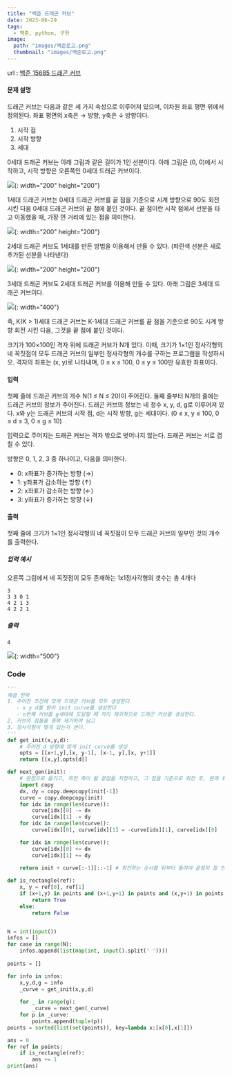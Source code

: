```yaml
---
title: "백준 드래곤 커브"
date: 2023-06-29
tags:
  - 백준, python, 구현
image:
  path: "images/백준로고.png"
  thumbnail: "images/백준로고.png"
---
```


url : [백준 15685 드래곤 커브](https://www.acmicpc.net/problem/15685)
#### 문제 설명
드래곤 커브는 다음과 같은 세 가지 속성으로 이루어져 있으며, 이차원 좌표 평면 위에서 정의된다. 좌표 평면의 x축은 → 방향, y축은 ↓ 방향이다.

1.  시작 점
2.  시작 방향
3.  세대



0세대 드래곤 커브는 아래 그림과 같은 길이가 1인 선분이다. 아래 그림은 (0, 0)에서 시작하고, 시작 방향은 오른쪽인 0세대 드래곤 커브이다.

![](http://onlinejudgeimages.s3-ap-northeast-1.amazonaws.com/problem/15685/1.png){: width="200" height="200"}


1세대 드래곤 커브는 0세대 드래곤 커브를 끝 점을 기준으로 시계 방향으로 90도 회전시킨 다음 0세대 드래곤 커브의 끝 점에 붙인 것이다. 끝 점이란 시작 점에서 선분을 타고 이동했을 때, 가장 먼 거리에 있는 점을 의미한다.




![](https://onlinejudgeimages.s3-ap-northeast-1.amazonaws.com/problem/15685/2.png){: width="200" height="200"}


2세대 드래곤 커브도 1세대를 만든 방법을 이용해서 만들 수 있다. (파란색 선분은 새로 추가된 선분을 나타낸다)


![](https://onlinejudgeimages.s3-ap-northeast-1.amazonaws.com/problem/15685/3.png){: width="200" height="200"}


3세대 드래곤 커브도 2세대 드래곤 커브를 이용해 만들 수 있다. 아래 그림은 3세대 드래곤 커브이다.


![](https://onlinejudgeimages.s3-ap-northeast-1.amazonaws.com/problem/15685/4.png){: width="400"}




즉, K(K > 1)세대 드래곤 커브는 K-1세대 드래곤 커브를 끝 점을 기준으로 90도 시계 방향 회전 시킨 다음, 그것을 끝 점에 붙인 것이다.

크기가 100×100인 격자 위에 드래곤 커브가 N개 있다. 이때, 크기가 1×1인 정사각형의 네 꼭짓점이 모두 드래곤 커브의 일부인 정사각형의 개수를 구하는 프로그램을 작성하시오. 격자의 좌표는 (x, y)로 나타내며, 0 ≤ x ≤ 100, 0 ≤ y ≤ 100만 유효한 좌표이다.

#### 입력
첫째 줄에 드래곤 커브의 개수 N(1 ≤ N ≤ 20)이 주어진다. 둘째 줄부터 N개의 줄에는 드래곤 커브의 정보가 주어진다. 드래곤 커브의 정보는 네 정수 x, y, d, g로 이루어져 있다. x와 y는 드래곤 커브의 시작 점, d는 시작 방향, g는 세대이다. (0 ≤ x, y ≤ 100, 0 ≤ d ≤ 3, 0 ≤ g ≤ 10)

입력으로 주어지는 드래곤 커브는 격자 밖으로 벗어나지 않는다. 드래곤 커브는 서로 겹칠 수 있다.


방향은 0, 1, 2, 3 중 하나이고, 다음을 의미한다.

-   0: x좌표가 증가하는 방향 (→)
-   1: y좌표가 감소하는 방향 (↑)
-   2: x좌표가 감소하는 방향 (←)
-   3: y좌표가 증가하는 방향 (↓)






#### 출력
첫째 줄에 크기가 1×1인 정사각형의 네 꼭짓점이 모두 드래곤 커브의 일부인 것의 개수를 출력한다.

##### 입력 예시
오른쪽 그림에서 네 꼭짓점이 모두 존재하는 1x1정사각형의 갯수는 총 4개다 

    3
    3 3 0 1
    4 2 1 3
    4 2 2 1

##### 출력
    4

![](https://onlinejudgeimages.s3-ap-northeast-1.amazonaws.com/problem/15685/ex1.png){: width="500"}







### Code
```python
'''
해결 전략 
1. 주어진 조건에 맞게 드래곤 커브를 모두 생성한다.
   - x y d를 받아 init curve를 생성한다
   - n번째 커브를 g세대에 도달할 때 까지 재귀적으로 드래곤 커브를 생성한다.
2. 커브의 점들을 중복 제거하여 담고
3. 정사각형이 몇개 있는지 센다.
'''
def get_init(x,y,d):
	# 주어진 d 방향에 맞게 init curve를 생성
    opts = [[x+1,y],[x, y-1], [x-1, y],[x, y+1]]
    return [[x,y],opts[d]]

def next_gen(init):
	# 원점으로 옮기고, 회전 축이 될 끝점을 지정하고, 그 점을 기준으로 회전 후, 원래 위치로 원복
    import copy
    dx, dy = copy.deepcopy(init[-1])
    curve = copy.deepcopy(init)
    for idx in range(len(curve)):
        curve[idx][0] -= dx
        curve[idx][1] -= dy
    for idx in range(len(curve)):
        curve[idx][0], curve[idx][1] = -curve[idx][1], curve[idx][0]

    for idx in range(len(curve)):
        curve[idx][0] += dx
        curve[idx][1] += dy
    
    return init + curve[:-1][::-1] # 회전하는 순서를 뒤부터 돌려야 끝점이 잘 인식된다.

def is_rectangle(ref):
    x, y = ref[0], ref[1]
    if (x+1,y) in points and (x+1,y+1) in points and (x,y+1) in points:
        return True
    else:
        return False


N = int(input())
infos = []
for case in range(N):
    infos.append(list(map(int, input().split(' '))))
    
points = []

for info in infos:
    x,y,d,g = info
    _curve = get_init(x,y,d)
    
    for _ in range(g):
        _curve = next_gen(_curve)
    for p in _curve:
        points.append(tuple(p))
points = sorted(list(set(points)), key=lambda x:[x[0],x[1]])

ans = 0
for ref in points:
    if is_rectangle(ref):
        ans += 1
print(ans)
```